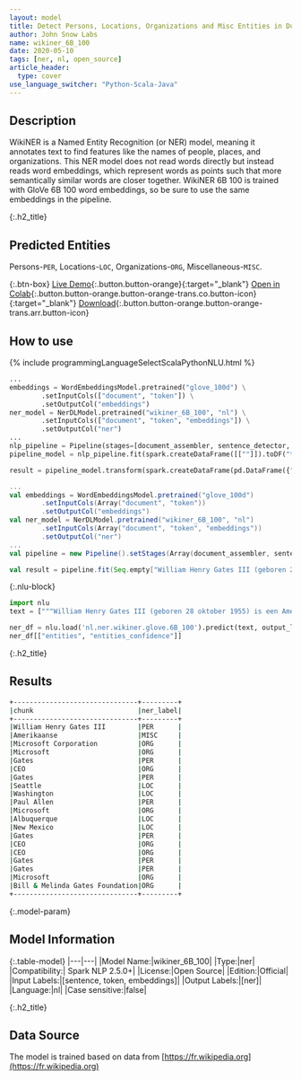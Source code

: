 ```yaml
---
layout: model
title: Detect Persons, Locations, Organizations and Misc Entities in Dutch (WikiNER 6B 100)
author: John Snow Labs
name: wikiner_6B_100
date: 2020-05-10
tags: [ner, nl, open_source]
article_header:
  type: cover
use_language_switcher: "Python-Scala-Java"
---
```


## Description
WikiNER is a Named Entity Recognition (or NER) model, meaning it annotates text to find features like the names of people, places, and organizations. This NER model does not read words directly but instead reads word embeddings, which represent words as points such that more semantically similar words are closer together. WikiNER 6B 100 is trained with GloVe 6B 100 word embeddings, so be sure to use the same embeddings in the pipeline.

{:.h2_title}
## Predicted Entities 
Persons-`PER`, Locations-`LOC`, Organizations-`ORG`, Miscellaneous-`MISC`.

{:.btn-box}
[Live Demo](https://demo.johnsnowlabs.com/public/NER_NL){:.button.button-orange}{:target="_blank"}
[Open in Colab](https://colab.research.google.com/github/JohnSnowLabs/spark-nlp-workshop/blob/master/tutorials/streamlit_notebooks/NER_NL.ipynb){:.button.button-orange.button-orange-trans.co.button-icon}{:target="_blank"}
[Download](https://s3.amazonaws.com/auxdata.johnsnowlabs.com/public/models/wikiner_6B_100_nl_2.5.0_2.4_1588546201140.zip){:.button.button-orange.button-orange-trans.arr.button-icon}

## How to use 

<div class="tabs-box" markdown="1">

{% include programmingLanguageSelectScalaPythonNLU.html %}

```python
...
embeddings = WordEmbeddingsModel.pretrained("glove_100d") \
        .setInputCols(["document", "token"]) \
        .setOutputCol("embeddings")
ner_model = NerDLModel.pretrained("wikiner_6B_100", "nl") \
        .setInputCols(["document", "token", "embeddings"]) \
        .setOutputCol("ner")
...        
nlp_pipeline = Pipeline(stages=[document_assembler, sentence_detector, tokenizer, embeddings, ner_model, ner_converter])
pipeline_model = nlp_pipeline.fit(spark.createDataFrame([[""]]).toDF("text"))

result = pipeline_model.transform(spark.createDataFrame(pd.DataFrame({"text": ["""William Henry Gates III (geboren 28 oktober 1955) is een Amerikaanse zakenmagnaat, softwareontwikkelaar, investeerder en filantroop. Hij is vooral bekend als medeoprichter van Microsoft Corporation. Tijdens zijn carrière bij Microsoft bekleedde Gates de functies van voorzitter, chief executive officer (CEO), president en chief software architect, terwijl hij ook de grootste individuele aandeelhouder was tot mei 2014. Hij is een van de bekendste ondernemers en pioniers van de microcomputerrevolutie van de jaren 70 en 80. Gates, geboren en getogen in Seattle, Washington, richtte in 1975 samen met jeugdvriend Paul Allen Microsoft op in Albuquerque, New Mexico; het werd "s werelds grootste personal computer softwarebedrijf. Gates leidde het bedrijf als voorzitter en CEO totdat hij in januari 2000 aftrad als CEO, maar hij bleef voorzitter en werd chief software architect. Eind jaren negentig kreeg Gates kritiek vanwege zijn zakelijke tactieken, die als concurrentiebeperkend werden beschouwd. Deze mening is bevestigd door tal van gerechtelijke uitspraken. In juni 2006 kondigde Gates aan dat hij zou overgaan naar een parttime functie bij Microsoft en fulltime gaan werken bij de Bill & Melinda Gates Foundation, de particuliere liefdadigheidsstichting die hij en zijn vrouw, Melinda Gates, in 2000 hebben opgericht. Hij droeg geleidelijk zijn taken over aan Ray Ozzie en Craig Mundie. Hij trad in februari 2014 af als voorzitter van Microsoft en nam een nieuwe functie aan als technologieadviseur ter ondersteuning van de nieuw aangestelde CEO Satya Nadella."""]})))
```

```scala
...
val embeddings = WordEmbeddingsModel.pretrained("glove_100d") 
        .setInputCols(Array("document", "token"))
        .setOutputCol("embeddings")
val ner_model = NerDLModel.pretrained("wikiner_6B_100", "nl")
        .setInputCols(Array("document", "token", "embeddings"))
        .setOutputCol("ner")
...
val pipeline = new Pipeline().setStages(Array(document_assembler, sentence_detector, tokenizer, embeddings, ner_model, ner_converter))

val result = pipeline.fit(Seq.empty["William Henry Gates III (geboren 28 oktober 1955) is een Amerikaanse zakenmagnaat, softwareontwikkelaar, investeerder en filantroop. Hij is vooral bekend als medeoprichter van Microsoft Corporation. Tijdens zijn carrière bij Microsoft bekleedde Gates de functies van voorzitter, chief executive officer (CEO), president en chief software architect, terwijl hij ook de grootste individuele aandeelhouder was tot mei 2014. Hij is een van de bekendste ondernemers en pioniers van de microcomputerrevolutie van de jaren 70 en 80. Gates, geboren en getogen in Seattle, Washington, richtte in 1975 samen met jeugdvriend Paul Allen Microsoft op in Albuquerque, New Mexico; het werd "s werelds grootste personal computer softwarebedrijf. Gates leidde het bedrijf als voorzitter en CEO totdat hij in januari 2000 aftrad als CEO, maar hij bleef voorzitter en werd chief software architect. Eind jaren negentig kreeg Gates kritiek vanwege zijn zakelijke tactieken, die als concurrentiebeperkend werden beschouwd. Deze mening is bevestigd door tal van gerechtelijke uitspraken. In juni 2006 kondigde Gates aan dat hij zou overgaan naar een parttime functie bij Microsoft en fulltime gaan werken bij de Bill & Melinda Gates Foundation, de particuliere liefdadigheidsstichting die hij en zijn vrouw, Melinda Gates, in 2000 hebben opgericht. Hij droeg geleidelijk zijn taken over aan Ray Ozzie en Craig Mundie. Hij trad in februari 2014 af als voorzitter van Microsoft en nam een nieuwe functie aan als technologieadviseur ter ondersteuning van de nieuw aangestelde CEO Satya Nadella."].toDS.toDF("text")).transform(data)
```

{:.nlu-block}
```python
import nlu
text = ["""William Henry Gates III (geboren 28 oktober 1955) is een Amerikaanse zakenmagnaat, softwareontwikkelaar, investeerder en filantroop. Hij is vooral bekend als medeoprichter van Microsoft Corporation. Tijdens zijn carrière bij Microsoft bekleedde Gates de functies van voorzitter, chief executive officer (CEO), president en chief software architect, terwijl hij ook de grootste individuele aandeelhouder was tot mei 2014. Hij is een van de bekendste ondernemers en pioniers van de microcomputerrevolutie van de jaren 70 en 80. Gates, geboren en getogen in Seattle, Washington, richtte in 1975 samen met jeugdvriend Paul Allen Microsoft op in Albuquerque, New Mexico; het werd 's werelds grootste personal computer softwarebedrijf. Gates leidde het bedrijf als voorzitter en CEO totdat hij in januari 2000 aftrad als CEO, maar hij bleef voorzitter en werd chief software architect. Eind jaren negentig kreeg Gates kritiek vanwege zijn zakelijke tactieken, die als concurrentiebeperkend werden beschouwd. Deze mening is bevestigd door tal van gerechtelijke uitspraken. In juni 2006 kondigde Gates aan dat hij zou overgaan naar een parttime functie bij Microsoft en fulltime gaan werken bij de Bill & Melinda Gates Foundation, de particuliere liefdadigheidsstichting die hij en zijn vrouw, Melinda Gates, in 2000 hebben opgericht. Hij droeg geleidelijk zijn taken over aan Ray Ozzie en Craig Mundie. Hij trad in februari 2014 af als voorzitter van Microsoft en nam een nieuwe functie aan als technologieadviseur ter ondersteuning van de nieuw aangestelde CEO Satya Nadella."""]

ner_df = nlu.load('nl.ner.wikiner.glove.6B_100').predict(text, output_level = "chunk")
ner_df[["entities", "entities_confidence"]]
```

</div>

{:.h2_title}
## Results

```bash
+-------------------------------+---------+
|chunk                          |ner_label|
+-------------------------------+---------+
|William Henry Gates III        |PER      |
|Amerikaanse                    |MISC     |
|Microsoft Corporation          |ORG      |
|Microsoft                      |ORG      |
|Gates                          |PER      |
|CEO                            |ORG      |
|Gates                          |PER      |
|Seattle                        |LOC      |
|Washington                     |LOC      |
|Paul Allen                     |PER      |
|Microsoft                      |ORG      |
|Albuquerque                    |LOC      |
|New Mexico                     |LOC      |
|Gates                          |PER      |
|CEO                            |ORG      |
|CEO                            |ORG      |
|Gates                          |PER      |
|Gates                          |PER      |
|Microsoft                      |ORG      |
|Bill & Melinda Gates Foundation|ORG      |
+-------------------------------+---------+
```

{:.model-param}
## Model Information

{:.table-model}
|---|---|
|Model Name:|wikiner_6B_100|
|Type:|ner|
|Compatibility:| Spark NLP 2.5.0+|
|License:|Open Source|
|Edition:|Official|
|Input Labels:|[sentence, token, embeddings]|
|Output Labels:|[ner]|
|Language:|nl|
|Case sensitive:|false|


{:.h2_title}
## Data Source
The model is trained based on data from [https://fr.wikipedia.org](https://fr.wikipedia.org)